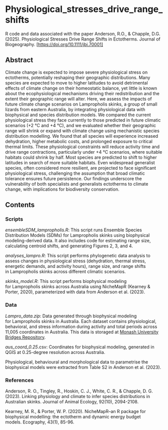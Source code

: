 # Physiological_stresses_drive_range_shifts

R code and data associated with the paper Anderson, R.O., & Chapple, D.G. (2025). Physiological Stresses Drive Range Shifts in Ectotherms. Journal of Biogeography. [https://doi.org/10.1111/jbi.70001]

## Abstract

Climate change is expected to impose severe physiological stress on ectotherms, potentially reshaping their geographic distributions. Many species are expected to move to higher latitudes to avoid detrimental effects of climate change on their homeostatic balance, yet little is known about the ecophysiological mechanisms driving their redistribution and the extent their geographic range will alter. Here, we assess the impacts of future climate change scenarios on Lampropholis skinks, a group of small lizards from eastern Australia, by integrating physiological data with biophysical and species distribution models. We compared the current physiological stress they face currently to those predicted in future climatic scenarios (+2 °C and +4 °C), and we evaluated whether their geographic range will shrink or expand with climate change using mechanistic species distribution modelling. We found that all species will experience increased dehydration, higher metabolic costs, and prolonged exposure to critical thermal limits. These physiological constraints will reduce activity time and drive range contractions, particularly under +4 °C scenarios, where suitable habitats could shrink by half. Most species are predicted to shift to higher latitudes in search of more suitable habitats. Even widespread generalist species, often considered more resilient, are projected to face significant physiological stress, challenging the assumption that broad climatic tolerance ensures future persistence. Our findings underscore the vulnerability of both specialists and generalists ectotherms to climate change, with implications for biodiversity conservation.


## Contents #

### Scripts 

_ensembleSDM_lampropholis.R_: This script runs Ensemble Species Distribution Models (SDMs) for Lampropholis skinks using biophysical modeling-derived data. It also includes code for estimating range size, calculating centroid shifts, and generating Figures 2, 3, and 4.

_analyses_lampro.R_: This script performs phylogenetic data analysis to assess changes in physiological stress (dehydration, thermal stress, energetic demands, and activity hours), range size, and range shifts in Lampropholis skinks across different climatic scenarios.

_skinks_model.R_: This script performs biophysical modeling for Lampropholis skinks across Australia using NicheMapR (Kearney & Porter, 2020), parameterized with data from Anderson et al. (2023).

### Data 

_Lampro_data.zip_: Data generated through biophysical modeling for Lampropholis skinks in Australia. Each dataset contains physiological, behavioral, and stress information during activity and total periods across 11,005 coordinates in Australia. This data is storaged at [Monash University Bridges Repository](https://doi.org/10.26180/28687073.v2).

_aus_coord_0.25_.csv: Coordinates for biophysical modeling, generated in QGIS at 0.25-degree resolution across Australia.

Physiological, behavioural and morphological data to parametrise the biophysical models were extracted from Table S2 in Anderson et al. (2023).

###  References 

Anderson, R. O., Tingley, R., Hoskin, C. J., White, C. R., & Chapple, D. G. (2023). Linking physiology and climate to infer species distributions in Australian skinks. Journal of Animal Ecology, 92(10), 2094-2108.

Kearney, M. R., & Porter, W. P. (2020). NicheMapR–an R package for biophysical modelling: the ectotherm and dynamic energy budget models. Ecography, 43(1), 85-96.

